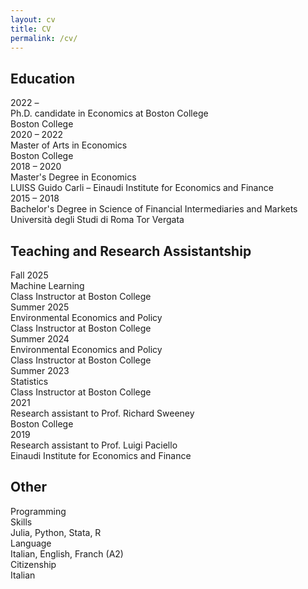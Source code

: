 ```yaml
---
layout: cv
title: CV
permalink: /cv/
---
```



<div class="cv-card" id="education">
  <h2>Education</h2>

  <div class="cv-entry">
  <span class="cv-date">2022 – </span>

  <div class="cv-details">
    <span class="cv-title">Ph.D. candidate in Economics at Boston College</span><br>
    <span class="cv-institution">Boston College</span>
  </div>
</div>

  <div class="cv-entry">
  <span class="cv-date">2020 – 2022</span>

  <div class="cv-details">
    <span class="cv-title">Master of Arts in Economics</span><br>
    <span class="cv-institution">Boston College</span>
  </div>
</div>

  <div class="cv-entry">
  <span class="cv-date">2018 – 2020</span>

  <div class="cv-details">
    <span class="cv-title">Master's Degree in Economics</span><br>
    <span class="cv-institution">LUISS Guido Carli – Einaudi Institute for Economics and Finance</span>
  </div>
</div>

  <div class="cv-entry">
  <span class="cv-date">2015 – 2018</span>

  <div class="cv-details">
    <span class="cv-title">Bachelor's Degree in Science of Financial Intermediaries and Markets</span><br>
    <span class="cv-institution">Università degli Studi di Roma Tor Vergata</span>
  </div>
</div>

</div>



<div class="cv-card" id="teaching">
  <h2>Teaching and Research Assistantship</h2>

  <div class="cv-entry">
  <span class="cv-date">Fall 2025</span>

  <div class="cv-details">
    <span class="cv-title">Machine Learning</span><br>
    <span class="cv-institution">Class Instructor at Boston College</span>
  </div>
</div>

  <div class="cv-entry">
  <span class="cv-date">Summer 2025</span>

  <div class="cv-details">
    <span class="cv-title">Environmental Economics and Policy</span><br>
    <span class="cv-institution">Class Instructor at Boston College</span>
  </div>
</div>

  <div class="cv-entry">
  <span class="cv-date">Summer 2024</span>

  <div class="cv-details">
    <span class="cv-title">Environmental Economics and Policy</span><br>
    <span class="cv-institution">Class Instructor at Boston College</span>
  </div>
</div>

  <div class="cv-entry">
  <span class="cv-date"> Summer 2023</span>

  <div class="cv-details">
    <span class="cv-title">Statistics</span><br>
    <span class="cv-institution">Class Instructor at Boston College</span>
  </div>
</div>

  <div class="cv-entry">
  <span class="cv-date">2021</span>

  <div class="cv-details">
    <span class="cv-title">Research assistant to Prof. Richard Sweeney</span><br>
    <span class="cv-institution">Boston College</span>
  </div>
</div>

  <div class="cv-entry">
  <span class="cv-date"> 2019</span>

  <div class="cv-details">
    <span class="cv-title">Research assistant to Prof. Luigi Paciello</span><br>
    <span class="cv-institution">Einaudi Institute for Economics and Finance</span>
  </div>
</div>

</div>

<div class="cv-card" id="other">
  <h2>Other</h2>

  <div class="cv-entry">
  <span class="cv-date">Programming <br> Skills</span>

  <div class="cv-details">
    <span class="cv-title">Julia, Python, Stata, R</span>
  </div>
</div>

  <div class="cv-entry">
  <span class="cv-date">Language</span>

  <div class="cv-details">
    <span class="cv-title">Italian, English, Franch (A2)</span>
  </div>
</div>

  <div class="cv-entry">
  <span class="cv-date">Citizenship</span>

  <div class="cv-details">
    <span class="cv-title">Italian</span>
  </div>
</div>
</div>
